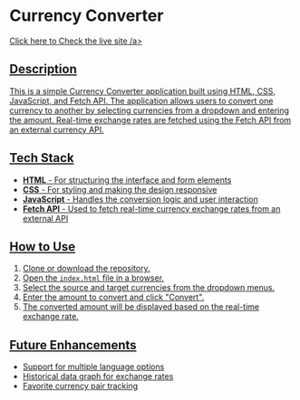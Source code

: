 <h1>Currency Converter</h1>
<a href="https://instantexchange.netlify.app/">Click here to Check the live site /a>

<h2>Description</h2>
<p>
    This is a simple Currency Converter application built using HTML, CSS, JavaScript, and Fetch API. The application allows users to convert one currency to another by selecting currencies from a dropdown and entering the amount. Real-time exchange rates are fetched using the Fetch API from an external currency API.
</p>

<h2>Tech Stack</h2>
<ul>
    <li><strong>HTML</strong> - For structuring the interface and form elements</li>
    <li><strong>CSS</strong> - For styling and making the design responsive</li>
    <li><strong>JavaScript</strong> - Handles the conversion logic and user interaction</li>
    <li><strong>Fetch API</strong> - Used to fetch real-time currency exchange rates from an external API</li>
</ul>

<h2>How to Use</h2>
<ol>
    <li>Clone or download the repository.</li>
    <li>Open the <code>index.html</code> file in a browser.</li>
    <li>Select the source and target currencies from the dropdown menus.</li>
    <li>Enter the amount to convert and click "Convert".</li>
    <li>The converted amount will be displayed based on the real-time exchange rate.</li>
</ol>

<h2>Future Enhancements</h2>
<ul>
    <li>Support for multiple language options</li>
    <li>Historical data graph for exchange rates</li>
    <li>Favorite currency pair tracking</li>
</ul>
